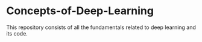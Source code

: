 # Concepts-of-Deep-Learning
<p>This repository consists of all the fundamentals related to deep learning and its code.</p>
